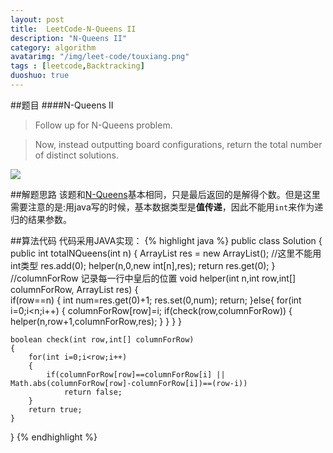 ```yaml
---
layout: post
title:  LeetCode-N-Queens II
description: "N-Queens II"
category: algorithm
avatarimg: "/img/leet-code/touxiang.png"
tags : [leetcode,Backtracking]
duoshuo: true
---
```

##题目
####N-Queens II
>Follow up for N-Queens problem.

>Now, instead outputting board configurations, return the total number of distinct solutions.

![][1]

<!-- more -->
	
##解题思路
该题和[N-Queens][2]基本相同，只是最后返回的是解得个数。但是这里需要注意的是:用java写的时候，基本数据类型是**值传递**，因此不能用`int`来作为递归的结果参数。

##算法代码
代码采用JAVA实现：
{% highlight java %}
public class Solution {
    public int totalNQueens(int n) {
        ArrayList<Integer> res = new ArrayList<Integer>(); //这里不能用int类型
        res.add(0);
        helper(n,0,new int[n],res);
        return res.get(0);
    }
    //columnForRow 记录每一行中皇后的位置
    void helper(int n,int row,int[] columnForRow, ArrayList<Integer> res) 
    {	
    	if(row==n)
    	{
    		int num=res.get(0)+1;
    		res.set(0,num);
    		return;
    	}else{
    		for(int i=0;i<n;i++)
    		{
    			columnForRow[row]=i;
    			if(check(row,columnForRow))
		        {
		            helper(n,row+1,columnForRow,res);
		        }
    		}
    	}
    }

    boolean check(int row,int[] columnForRow)
    {
    	for(int i=0;i<row;i++)
    	{
    		if(columnForRow[row]==columnForRow[i] || Math.abs(columnForRow[row]-columnForRow[i])==(row-i))
    			return false;
    	}
    	return true;
    }
}
{% endhighlight %}

[1]:/img/N-Queens/1.png
[2]:http://pisxw.com/algorithm/N-Queens.html